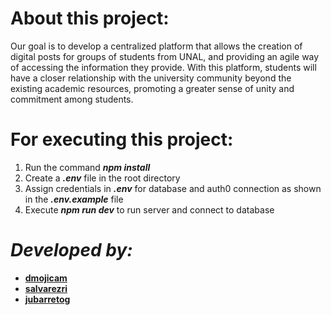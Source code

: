 # About this project:
Our goal is to develop a centralized platform that allows the creation of digital posts for groups of students from UNAL, and providing an agile way of accessing the information they provide. With this platform, students will have a closer relationship with the university community beyond the existing academic resources, promoting a greater sense of unity and commitment among students.

# For executing this project:
1. Run the command ***npm install***
2. Create a ***.env*** file in the root directory
3. Assign credentials in ***.env*** for database and auth0 connection as shown in the ***.env.example*** file
4. Execute ***npm run dev*** to run server and connect to database

# ***Developed by:***
* **[dmojicam](https://github.com/dmojicam)**
* **[salvarezri](https://github.com/salvarezri)**
* **[jubarretog](https://github.com/jubarretog)**
